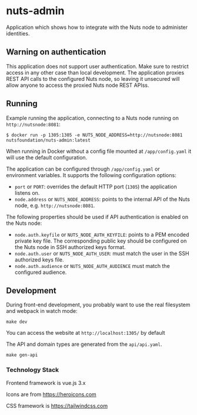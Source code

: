 # nuts-admin
Application which shows how to integrate with the Nuts node to administer identities.

## Warning on authentication

This application does not support user authentication. Make sure to restrict access in any other case than local development. 
The application proxies REST API calls to the configured Nuts node, so leaving it unsecured will allow anyone to access the proxied Nuts node REST APIss.

## Running
Example running the application, connecting to a Nuts node running on `http://nutsnode:8081`:

```shell
$ docker run -p 1305:1305 -e NUTS_NODE_ADDRESS=http://nutsnode:8081 nutsfoundation/nuts-admin:latest
```

When running in Docker without a config file mounted at `/app/config.yaml` it will use the default configuration.

The application can be configured through `/app/config.yaml` or environment variables.
It supports the following configuration options:

- `port` or `PORT`: overrides the default HTTP port (`1305`) the application listens on. 
- `node.address` or `NUTS_NODE_ADDRESS`: points to the internal API of the Nuts node, e.g. `http://nutsnode:8081`.

The following properties should be used if API authentication is enabled on the Nuts node:
- `node.auth.keyfile` or `NUTS_NODE_AUTH_KEYFILE`: points to a PEM encoded private key file. The corresponding public key should be configured on the Nuts node in SSH authorized keys format.
- `node.auth.user` or `NUTS_NODE_AUTH_USER`: must match the user in the SSH authorized keys file.
- `node.auth.audience` or `NUTS_NODE_AUTH_AUDIENCE` must match the configured audience.

## Development

During front-end development, you probably want to use the real filesystem and webpack in watch mode:

```shell
make dev
```

You can access the website at `http://localhost:1305/` by default

The API and domain types are generated from the `api/api.yaml`.
```shell
make gen-api
```

### Technology Stack

Frontend framework is vue.js 3.x

Icons are from https://heroicons.com

CSS framework is https://tailwindcss.com
